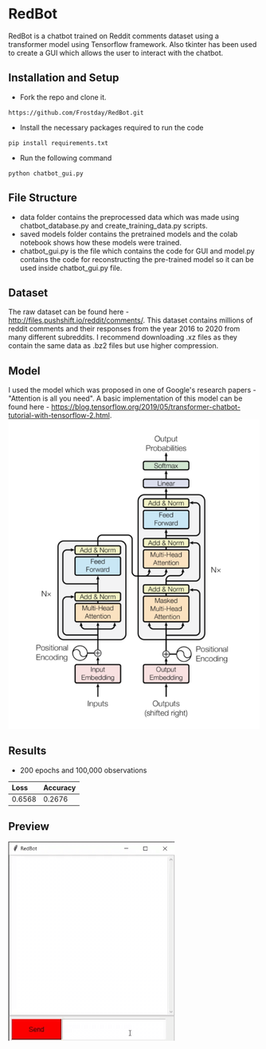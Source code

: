 # RedBot
RedBot is a chatbot trained on Reddit comments dataset using a transformer model using Tensorflow framework. Also tkinter has been used to create a GUI which allows the user to interact with the chatbot.

## Installation and Setup
* Fork the repo and clone it.
```
https://github.com/Frostday/RedBot.git
```
* Install the necessary packages required to run the code
```
pip install requirements.txt
```
* Run the following command
```
python chatbot_gui.py
```

## File Structure
- data folder contains the preprocessed data which was made using chatbot_database.py and create_training_data.py scripts.
- saved models folder contains the pretrained models and the colab notebook shows how these models were trained.
- chatbot_gui.py is the file which contains the code for GUI and model.py contains the code for reconstructing the pre-trained model so it can be used inside chatbot_gui.py file.

## Dataset
The raw dataset can be found here - http://files.pushshift.io/reddit/comments/.
This dataset contains millions of reddit comments and their responses from the year 2016 to 2020 from many different subreddits. I recommend downloading .xz files as they contain the same data as .bz2 files but use higher compression.

## Model
I used the model which was proposed in one of Google's research papers - "Attention is all you need". A basic implementation of this model can be found here - https://blog.tensorflow.org/2019/05/transformer-chatbot-tutorial-with-tensorflow-2.html.
![](assets/model.png)

## Results

- 200 epochs and 100,000 observations

| Loss   | Accuracy |
|:-------|:---------|
| 0.6568 | 0.2676   |

## Preview

![](assets/chatbot.gif)
